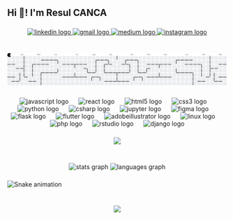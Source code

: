 <h2 align="left">Hi 👋! I'm Resul CANCA</h2>

###

<div align="center">
  <a href="https://www.linkedin.com/in/resulcanca/" target="_blank">
    <img src="https://img.shields.io/static/v1?message=LinkedIn&logo=linkedin&label=&color=0077B5&logoColor=white&labelColor=&style=flat" height="35" alt="linkedin logo"  />
  </a>
  <a href="mailto:resulcanca@gmail.com" target="_blank">
    <img src="https://img.shields.io/static/v1?message=Gmail&logo=gmail&label=&color=D14836&logoColor=white&labelColor=&style=flat" height="35" alt="gmail logo"  />
  </a>
  <a href="https://medium.com/@resulcanca" target="_blank">
    <img src="https://img.shields.io/static/v1?message=Medium&logo=medium&label=&color=12100E&logoColor=white&labelColor=&style=flat" height="35" alt="medium logo"  />
  </a>
  <a href="https://www.instagram.com/cncresul" target="_blank">
    <img src="https://img.shields.io/static/v1?message=Instagram&logo=instagram&label=&color=E4405F&logoColor=white&labelColor=&style=flat" height="35" alt="instagram logo"  />
  </a>
</div>

###

<br clear="both">

<img src="https://raw.githubusercontent.com/cncresul/cncresul/output/pacman-contribution-graph.svg" alt="Pacman animation" />

###

<div align="center">
  <img src="https://cdn.jsdelivr.net/gh/devicons/devicon/icons/javascript/javascript-original.svg" height="49" alt="javascript logo"  />
  <img width="15" />
  <img src="https://cdn.jsdelivr.net/gh/devicons/devicon/icons/react/react-original.svg" height="49" alt="react logo"  />
  <img width="15" />
  <img src="https://cdn.jsdelivr.net/gh/devicons/devicon/icons/html5/html5-original.svg" height="49" alt="html5 logo"  />
  <img width="15" />
  <img src="https://cdn.jsdelivr.net/gh/devicons/devicon/icons/css3/css3-original.svg" height="49" alt="css3 logo"  />
  <img width="15" />
  <img src="https://cdn.jsdelivr.net/gh/devicons/devicon/icons/python/python-original.svg" height="49" alt="python logo"  />
  <img width="15" />
  <img src="https://cdn.jsdelivr.net/gh/devicons/devicon/icons/csharp/csharp-original.svg" height="49" alt="csharp logo"  />
  <img width="15" />
  <img src="https://cdn.jsdelivr.net/gh/devicons/devicon/icons/jupyter/jupyter-original.svg" height="49" alt="jupyter logo"  />
  <img width="15" />
  <img src="https://cdn.jsdelivr.net/gh/devicons/devicon/icons/figma/figma-original.svg" height="49" alt="figma logo"  />
  <img width="15" />
  <img src="https://cdn.jsdelivr.net/gh/devicons/devicon/icons/flask/flask-original.svg" height="49" alt="flask logo"  />
  <img width="15" />
  <img src="https://cdn.jsdelivr.net/gh/devicons/devicon/icons/flutter/flutter-original.svg" height="49" alt="flutter logo"  />
  <img width="15" />
  <img src="https://cdn.simpleicons.org/adobeillustrator/FF9A00" height="49" alt="adobeillustrator logo"  />
  <img width="15" />
  <img src="https://cdn.simpleicons.org/linux/FCC624" height="49" alt="linux logo"  />
  <img width="15" />
  <img src="https://cdn.simpleicons.org/php/777BB4" height="49" alt="php logo"  />
  <img width="15" />
  <img src="https://cdn.simpleicons.org/rstudioide/75AADB" height="49" alt="rstudio logo"  />
  <img width="15" />
  <img src="https://skillicons.dev/icons?i=django" height="49" alt="django logo"  />
</div>

###

<div align="center">
  <img height="200" src="https://i.pinimg.com/originals/08/39/50/083950c527f464d967be48e78001d4cb.gif"  />
</div>

###

<br clear="both">

<div align="center">
  <img src="https://github-readme-stats.vercel.app/api?username=cncresul&hide_title=false&hide_rank=false&show_icons=true&include_all_commits=true&count_private=true&disable_animations=false&theme=radical&locale=en&hide_border=false" height="150" alt="stats graph"  />
  <img src="https://github-readme-stats.vercel.app/api/top-langs?username=cncresul&locale=en&hide_title=false&layout=compact&card_width=320&langs_count=5&theme=radical&hide_border=false" height="150" alt="languages graph"  />
</div>

###

<img src="https://raw.githubusercontent.com/cncresul/cncresul/output/snake.svg" alt="Snake animation" />

###

<br clear="both">

<div align="center">
  <img src="https://profile-counter.glitch.me/cncresul/count.svg?"  />
</div>

###
